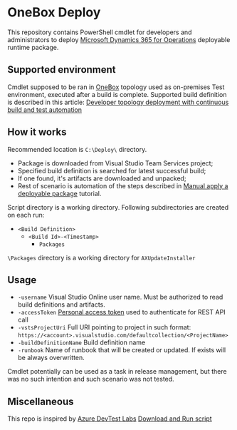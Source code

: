 # OneBox Deploy

This repository contains PowerShell cmdlet for developers and administrators to deploy [Microsoft Dynamics 365 for Operations](https://ax.help.dynamics.com/en/) deployable runtime package.

## Supported environment

Cmdlet supposed to be ran in [OneBox](https://ax.help.dynamics.com/en/wiki/access-microsoft-dynamics-ax-7-instances-2/#vm-that-is-running-on-premises) topology used as on-premises Test environment, executed after a build is complete. Supported build definition is described in this article: [Developer topology deployment with continuous build and test automation](https://ax.help.dynamics.com/en/wiki/developer-topology-deployment-with-continuous-build-and-test-automation/)

## How it works

Recommended location is ```C:\Deploy\``` directory. 
* Package is downloaded from Visual Studio Team Services project; 
* Specified build definition is searched for latest successful build;
* If one found, it's artifacts are downloaded and unpacked;
* Rest of scenario is automation of the steps described in [Manual apply a deployable package](https://ax.help.dynamics.com/en/wiki/installing-deployable-package-in-ax7/) tutorial.

Script directory is a working directory. Following subdirectories are created on each run:

* ```<Build Definition>```
	* ```<Build Id>-<Timestamp>```
      * ```Packages```

```\Packages``` directory is a working directory for ```AXUpdateInstaller```

## Usage

* ```-username``` Visual Studio Online user name. Must be authorized to read build definitions and artifacts. 
* ```-accessToken``` [Personal access token](https://www.visualstudio.com/en-us/docs/integrate/get-started/auth/overview) used to authenticate for REST API call
* ```-vstsProjectUri``` Full URI pointing to project in such format: ```https://<account>.visualstudio.com/defaultcollection/<ProjectName>```
* ```-buildDefinitionName``` Build definition name
* ```-runbook``` Name of runbook that will be created or updated. If exists will be always overwritten.

Cmdlet potentially can be used as a task in release management, but there was no such intention and such scenario was not tested.

## Miscellaneous

This repo is inspired by [Azure DevTest Labs](https://github.com/Azure/azure-devtestlab) [Download and Run script](https://github.com/Azure/azure-devtestlab/tree/master/Artifacts/windows-vsts-download-and-run-script)





